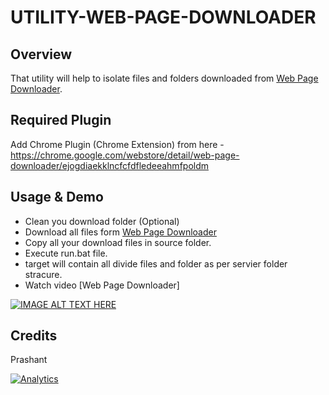 # UTILITY-WEB-PAGE-DOWNLOADER
## Overview
That utility will help to isolate files and folders downloaded from [Web Page Downloader](https://chrome.google.com/webstore/detail/web-page-downloader/ejogdiaekklncfcfdfledeeahmfpoldm).

## Required Plugin
Add Chrome Plugin (Chrome Extension) from here -
https://chrome.google.com/webstore/detail/web-page-downloader/ejogdiaekklncfcfdfledeeahmfpoldm

## Usage & Demo
- Clean you download folder (Optional)
- Download all files form [Web Page Downloader](https://chrome.google.com/webstore/detail/web-page-downloader/ejogdiaekklncfcfdfledeeahmfpoldm)
- Copy all your download files in source folder.
- Execute run.bat file.
- target will contain all divide files and folder as per servier folder stracure.
- Watch video [Web Page Downloader]

[![IMAGE ALT TEXT HERE](http://img.youtube.com/vi/UQzyViuE65M/0.jpg)](https://www.youtube.com/watch?v=UQzyViuE65M)

## Credits
Prashant

[![Analytics](https://ga-beacon.appspot.com/UA-70337513-5/chromeskel_a/readme?pixel)](https://github.com/prashantkoshta/utility-webpage)
